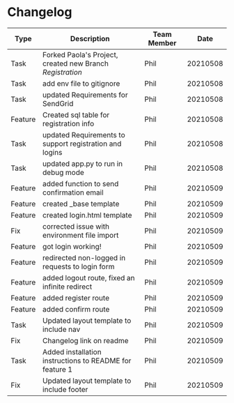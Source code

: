 # Changelog

**Type** | **Description** | **Team Member** | **Date**
------ | ------ | ------ | ------
Task | Forked Paola's Project, created new Branch *Registration* | Phil | 20210508
Task | add env file to gitignore | Phil | 20210508
Task | updated Requirements for SendGrid | Phil | 20210508
Feature | Created sql table for registration info | Phil | 20210508
Task | updated Requirements to support registration and logins | Phil | 20210508
Task | updated app.py to run in debug mode | Phil | 20210508
Feature | added function to send confirmation email | Phil | 20210509
Feature | created _base template | Phil | 20210509
Feature | created login.html template | Phil | 20210509
Fix | corrected issue with environment file import | Phil | 20210509 
Feature | got login working! | Phil | 20210509
Feature | redirected non-logged in requests to login form | Phil | 20210509
Feature | added logout route, fixed an infinite redirect | Phil | 20210509
Feature | added register route | Phil | 20210509
Feature | added confirm route | Phil | 20210509
Task | Updated layout template to include nav | Phil | 20210509
Fix | Changelog link on readme | Phil | 20210509
Task | Added installation instructions to README for feature 1 | Phil | 20210509
Fix | Updated layout template to include footer | Phil | 20210509